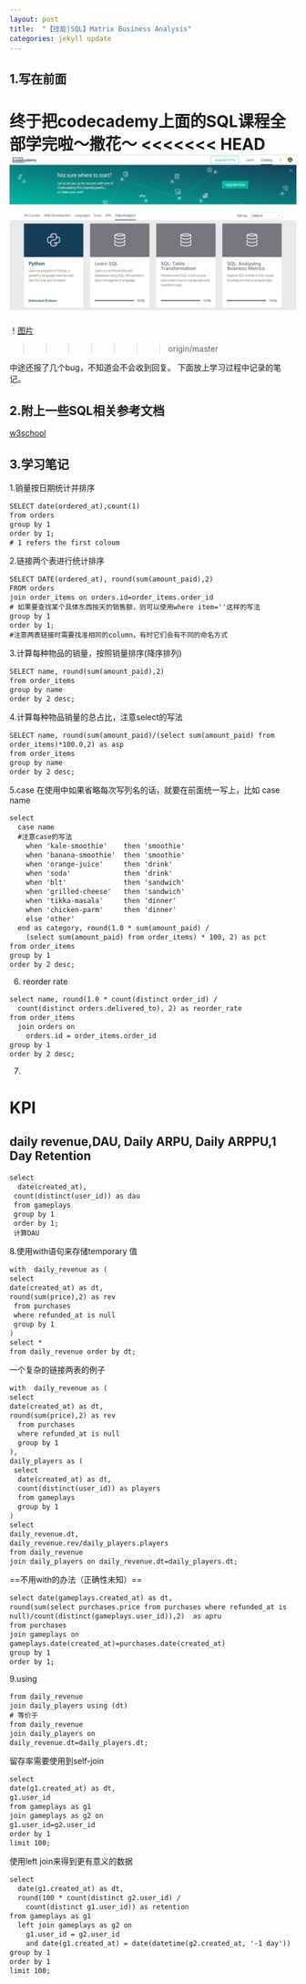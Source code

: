 ```yaml
---
layout: post
title:  "【技能|SQL】Matrix Business Analysis"
categories: jekyll update
---
```

## 1.写在前面
终于把codecademy上面的SQL课程全部学完啦～撒花～
<<<<<<< HEAD
![](/img/post0601.jpg)
=======
！[图片](http://note.youdao.com/yws/public/resource/023f80b51ac37e4531a4a152d338e975/xmlnote/WEBRESOURCE23c2bb1f52e366fc72b2a34f5ad28f0e/9296.jpg)
>>>>>>> origin/master

中途还报了几个bug，不知道会不会收到回复。
下面放上学习过程中记录的笔记。

## 2.附上一些SQL相关参考文档
[w3school](http://www.w3school.com.cn/sql/sql_join_inner.asp)

## 3.学习笔记
1.销量按日期统计并排序
```
SELECT date(ordered_at),count(1)
from orders
group by 1
order by 1;
# 1 refers the first coloum
```
2.链接两个表进行统计排序
```
SELECT DATE(ordered_at), round(sum(amount_paid),2)
FROM orders
join order_items on orders.id=order_items.order_id
# 如果要查找某个具体东西按天的销售额，则可以使用where item=''这样的写法
group by 1
order by 1;
#注意两表链接时需要找准相同的column，有时它们会有不同的命名方式
```
3.计算每种物品的销量，按照销量排序(降序排列)
```
SELECT name, round(sum(amount_paid),2)
from order_items
group by name
order by 2 desc;
```
4.计算每种物品销量的总占比，注意select的写法
```
SELECT name, round(sum(amount_paid)/(select sum(amount_paid) from order_items)*100.0,2) as asp
from order_items
group by name
order by 2 desc;
```
5.case 在使用中如果省略每次写列名的话，就要在前面统一写上，比如 case name
```
select
  case name
  #注意case的写法
    when 'kale-smoothie'    then 'smoothie'
    when 'banana-smoothie'  then 'smoothie'
    when 'orange-juice'     then 'drink'
    when 'soda'             then 'drink'
    when 'blt'              then 'sandwich'
    when 'grilled-cheese'   then 'sandwich'
    when 'tikka-masala'     then 'dinner'
    when 'chicken-parm'     then 'dinner'
    else 'other'
  end as category, round(1.0 * sum(amount_paid) /
    (select sum(amount_paid) from order_items) * 100, 2) as pct
from order_items
group by 1
order by 2 desc;
```
6. reorder rate
```
select name, round(1.0 * count(distinct order_id) /
  count(distinct orders.delivered_to), 2) as reorder_rate
from order_items
  join orders on
    orders.id = order_items.order_id
group by 1
order by 2 desc;
```
7.
# KPI
## daily revenue,DAU, Daily ARPU, Daily ARPPU,1 Day Retention

```
select
  date(created_at),
 count(distinct(user_id)) as dau
 from gameplays
 group by 1
 order by 1;
 计算DAU
 ```
 8.使用with语句来存储temporary 值
 ```
 with  daily_revenue as (
select
date(created_at) as dt, 
round(sum(price),2) as rev
  from purchases
  where refunded_at is null
  group by 1
)
select *
from daily_revenue order by dt;
```
一个复杂的链接两表的例子
```
with  daily_revenue as (
select
date(created_at) as dt, 
round(sum(price),2) as rev
  from purchases
  where refunded_at is null
  group by 1
),
daily_players as (
 select
  date(created_at) as dt,
  count(distinct(user_id)) as players
  from gameplays
  group by 1
)
select 
daily_revenue.dt,
daily_revenue.rev/daily_players.players
from daily_revenue
join daily_players on daily_revenue.dt=daily_players.dt;
```
==不用with的办法（正确性未知）==
```
select date(gameplays.created_at) as dt,
round(sum(select purchases.price from purchases where refunded_at is null)/count(distinct(gameplays.user_id)),2)  as apru
from purchases
join gameplays on gameplays.date(created_at)=purchases.date(created_at)
group by 1
order by 1;
```
9.using
```
from daily_revenue
join daily_players using (dt)
# 等价于
from daily_revenue
join daily_players on
daily_revenue.dt=daily_players.dt;
```
留存率需要使用到self-join
```
select
date(g1.created_at) as dt,
g1.user_id
from gameplays as g1
join gameplays as g2 on
g1.user_id=g2.user_id
order by 1
limit 100;
```
使用left join来得到更有意义的数据
```
select
  date(g1.created_at) as dt,
  round(100 * count(distinct g2.user_id) /
    count(distinct g1.user_id)) as retention
from gameplays as g1
  left join gameplays as g2 on
    g1.user_id = g2.user_id
    and date(g1.created_at) = date(datetime(g2.created_at, '-1 day'))
group by 1
order by 1
limit 100;
```
